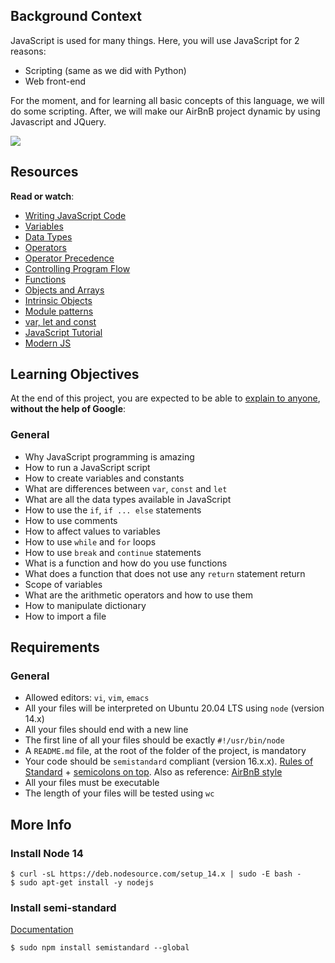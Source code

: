 ## Background Context

JavaScript is used for many things. Here, you will use JavaScript for 2 reasons:

- Scripting (same as we did with Python)
- Web front-end

For the moment, and for learning all basic concepts of this language, we will do some scripting. After, we will make our AirBnB project dynamic by using Javascript and JQuery.

![](https://s3.amazonaws.com/intranet-projects-files/holbertonschool-higher-level_programming+/303/Javascript-535.png.jpeg)

## Resources

**Read or watch**:

- [Writing JavaScript Code](/rltoken/yhtqqqmGlZ6sp4sXUk3vGw "Writing JavaScript Code")
- [Variables](/rltoken/WwRgw6oEOu5fQqWs2h3B9Q "Variables")
- [Data Types](/rltoken/rSfZfRrYnq3f8VPnmUoVBA "Data Types")
- [Operators](/rltoken/yhtqqqmGlZ6sp4sXUk3vGw "Operators")
- [Operator Precedence](/rltoken/bwCLQ8t1u_ZPuF9rBiDHHg "Operator Precedence")
- [Controlling Program Flow](/rltoken/N0Np7QFZVwSnRopkHsN4ow "Controlling Program Flow")
- [Functions](/rltoken/tEH_XriewD7BUQux0ADN0w "Functions")
- [Objects and Arrays](/rltoken/bEsbK-qzWOIPQ44_LmwV5w "Objects and Arrays")
- [Intrinsic Objects](/rltoken/bEsbK-qzWOIPQ44_LmwV5w "Intrinsic Objects")
- [Module patterns](/rltoken/OOAH-N9qs-oT4Y32ErUELQ "Module patterns")
- [var, let and const](/rltoken/5dIWvs6Zn5XjcsP18Ti9Uw "var, let and const")
- [JavaScript Tutorial](/rltoken/PzZBOx5Ms7RL0FX1fihHKw "JavaScript Tutorial")
- [Modern JS](/rltoken/toueHB-cJAYoXNscJtr3Jw "Modern JS")

## Learning Objectives

At the end of this project, you are expected to be able to [explain to anyone](/rltoken/7IvdhdUBt8B_PxSqLjfz9A "explain to anyone"), **without the help of Google**:

### General

- Why JavaScript programming is amazing
- How to run a JavaScript script
- How to create variables and constants
- What are differences between `var`, `const` and `let`
- What are all the data types available in JavaScript
- How to use the `if`, `if ... else` statements
- How to use comments
- How to affect values to variables
- How to use `while` and `for` loops
- How to use `break` and `continue` statements
- What is a function and how do you use functions
- What does a function that does not use any `return` statement return
- Scope of variables
- What are the arithmetic operators and how to use them
- How to manipulate dictionary
- How to import a file

## Requirements

### General

- Allowed editors: `vi`, `vim`, `emacs`
- All your files will be interpreted on Ubuntu 20.04 LTS using `node` (version 14.x)
- All your files should end with a new line
- The first line of all your files should be exactly `#!/usr/bin/node`
- A `README.md` file, at the root of the folder of the project, is mandatory
- Your code should be `semistandard` compliant (version 16.x.x). [Rules of Standard](/rltoken/Wz4slq1c0LivUbiR88Kj_Q "Rules of Standard") + [semicolons on top](/rltoken/n6FW86eM_laCRYFfuHKjXA "semicolons on top"). Also as reference: [AirBnB style](/rltoken/7O__u3p-BU24HUBUh7QXoQ "AirBnB style")
- All your files must be executable
- The length of your files will be tested using `wc`

## More Info

### Install Node 14

    $ curl -sL https://deb.nodesource.com/setup_14.x | sudo -E bash -
    $ sudo apt-get install -y nodejs

### Install semi-standard

[Documentation](/rltoken/n6FW86eM_laCRYFfuHKjXA "Documentation")

    $ sudo npm install semistandard --global
